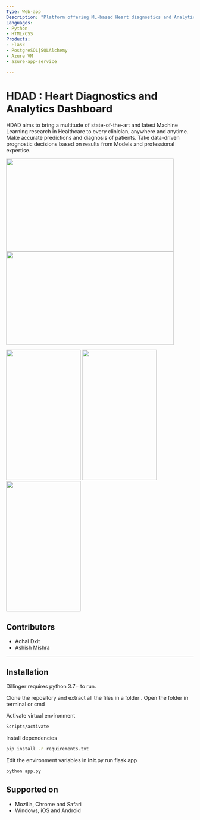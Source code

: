 ```yaml
---
Type: Web-app
Description: "Platform offering ML-based Heart diagnostics and Analytics tools"
Languages:
- Python
- HTML/CSS
Products:
- Flask
- PostgreSQL|SQLAlchemy
- Azure VM
- azure-app-service

---
```


# HDAD : Heart Diagnostics and Analytics Dashboard

HDAD aims to bring a multitude of state-of-the-art and latest Machine Learning research in Healthcare to every clinician, anywhere and anytime. Make accurate predictions and diagnosis of patients. Take data-driven prognostic decisions based on results from Models and professional expertise.

<img src="https://github.com/JARACH-209/Software_Engineering_Project/blob/master/Documents/PlatformScreenshots/Screenshot%20(3)-Macbook.png?raw=True" width="450" height="250"> <img src="https://github.com/JARACH-209/Software_Engineering_Project/blob/master/Documents/PlatformScreenshots/Screenshot%20(5)-Macbook.png?raw=True" width="450" height="250">

<img src="https://github.com/JARACH-209/Software_Engineering_Project/blob/master/Documents/PlatformScreenshots/Screenshot_2021-04-21-11-35-05-15-Galaxy%20S8.png?raw=True" width="200" height="350"> <img src="https://github.com/JARACH-209/Software_Engineering_Project/blob/master/Documents/PlatformScreenshots/Screenshot_2021-04-21-11-36-55-21-Galaxy%20S8.png?raw=True" width="200" height="350"> <img src="https://github.com/JARACH-209/Software_Engineering_Project/blob/master/Documents/PlatformScreenshots/Screenshot_2021-04-21-11-37-00-52-Galaxy%20S8.png?raw=True" width="200" height="350">


## Contributors
- Achal Dxit
- Ashish Mishra

---
## Installation

Dillinger requires python 3.7+ to run.

Clone the repository and extract all the files in a folder .
Open the folder in terminal or cmd

Activate virtual environment

```sh
Scripts/activate
```

Install dependencies

```sh
pip install -r requirements.txt
```
Edit the environment variables in __init__.py
run flask app
```sh
python app.py
```
## Supported on
- Mozilla, Chrome and Safari
- Windows, iOS and Android

